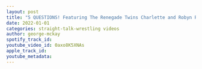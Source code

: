 ```yaml
---
layout: post
title: "5 QUESTIONS! Featuring The Renegade Twins Charlette and Robyn Renegade"
date: 2022-01-01
categories: straight-talk-wrestling videos
author: george-mckay
spotify_track_id: 
youtube_video_id: 0axo8K5XNAs
apple_track_id: 
youtube_metadata: 
---
```

